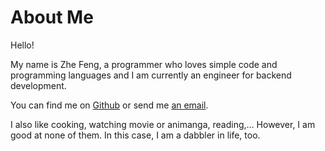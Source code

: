 About Me
====================================

Hello!

My name is Zhe Feng, a programmer who loves simple code and programming languages and I am currently an engineer for backend development.

You can find me on [Github](https://github.com/wiserfz) or send me [an email](mailto:wiserfz810@gmail.com).

I also like cooking, watching movie or animanga, reading,… However, I am good at none of them. In this case, I am a dabbler in life, too.
